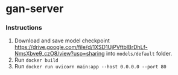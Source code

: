 # gan-server

### Instructions
1. Download and save model checkpoint https://drive.google.com/file/d/1XSD1UjPVftblBrDhLf-NmsXbve9_czO8/view?usp=sharing into `models/default` folder.
2. Run `docker build`
3. Run `docker run uvicorn main:app --host 0.0.0.0 --port 80`
